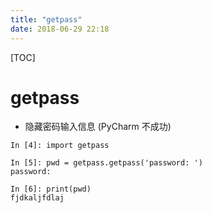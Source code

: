 ```yaml
---
title: "getpass"
date: 2018-06-29 22:18
---
```


[TOC]



# getpass

* 隐藏密码输入信息 (PyCharm 不成功)



```
In [4]: import getpass

In [5]: pwd = getpass.getpass('password: ')
password: 

In [6]: print(pwd)
fjdkaljfdlaj
```

